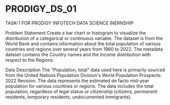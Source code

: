 # PRODIGY_DS_01
TASK-1 FOR PRODIGY INFOTECH DATA SCIENCE INERNSHIP


Problem Statement
Create a bar chart or histogram to visualize the distribution of a categorical or continuous variable. The dataset is from the World Bank and contains information about the total population of various countries and regions over several years from 1960 to 2022. The metadata dataset contains the Country names and the Income distribution with respect to the Regions.

Data Description
The "Population, total" data used here is primarily sourced from the United Nations Population Division's World Population Prospects: 2022 Revision. The data represents the estimated de facto mid-year population for various countries or regions. The data includes the total population, regardless of legal status or citizenship (citizens, permanent residents, temporary residents, undocumented immigrants).
